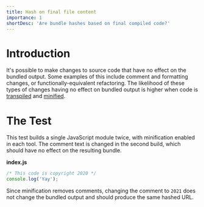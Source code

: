 ```yaml
---
title: Hash on final file content
importance: 1
shortDesc: 'Are bundle hashes based on final compiled code?'
---
```


# Introduction

It's possible to make changes to source code that have no effect on the bundled output. Some examples of this include comment and formatting changes, or functionally-equivalent refactoring. The likelihood of these types of changes having no effect on bundled output is higher when code is [transpiled](/transformations/transpile-js) and [minified](/transformations/minify-js).

# The Test

This test builds a single JavaScript module twice, with minification enabled in each tool. The comment text is changed in the second build, which should have no effect on the resulting bundle.

**index.js**

```js
/* This code is copyright 2020 */
console.log('Yay');
```

Since minification removes comments, changing the comment to `2021` does not change the bundled output and should produce the same hashed URL.
